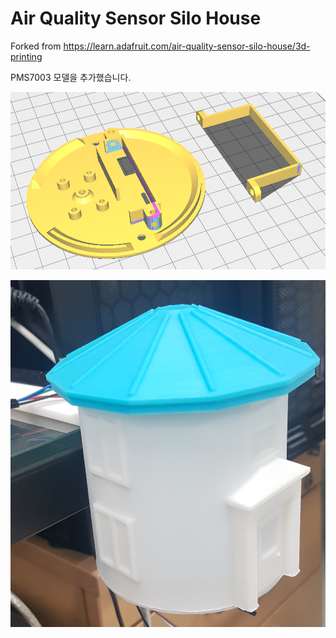 # Air Quality Sensor Silo House

Forked from https://learn.adafruit.com/air-quality-sensor-silo-house/3d-printing



PMS7003 모델을 추가했습니다.

![ModelCapture01](./docs/model-capture-01.png)




![Picture01](./docs/picture_1.jpg)

